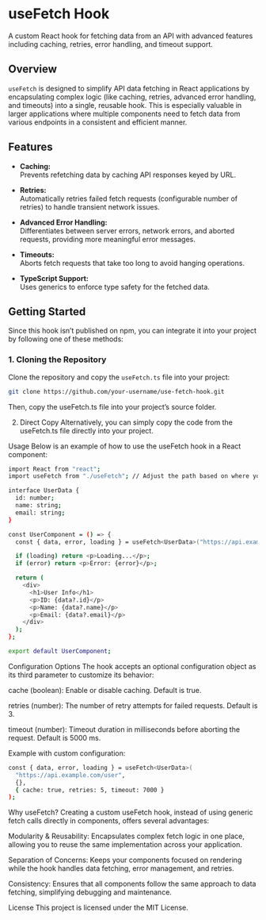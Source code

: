 # useFetch Hook

A custom React hook for fetching data from an API with advanced features including caching, retries, error handling, and timeout support.

## Overview

`useFetch` is designed to simplify API data fetching in React applications by encapsulating complex logic (like caching, retries, advanced error handling, and timeouts) into a single, reusable hook. This is especially valuable in larger applications where multiple components need to fetch data from various endpoints in a consistent and efficient manner.

## Features

- **Caching:**  
  Prevents refetching data by caching API responses keyed by URL.

- **Retries:**  
  Automatically retries failed fetch requests (configurable number of retries) to handle transient network issues.

- **Advanced Error Handling:**  
  Differentiates between server errors, network errors, and aborted requests, providing more meaningful error messages.

- **Timeouts:**  
  Aborts fetch requests that take too long to avoid hanging operations.

- **TypeScript Support:**  
  Uses generics to enforce type safety for the fetched data.

## Getting Started

Since this hook isn’t published on npm, you can integrate it into your project by following one of these methods:

### 1. Cloning the Repository

Clone the repository and copy the `useFetch.ts` file into your project:

```bash
git clone https://github.com/your-username/use-fetch-hook.git
```
Then, copy the useFetch.ts file into your project’s source folder.

2. Direct Copy
Alternatively, you can simply copy the code from the useFetch.ts file directly into your project.

Usage
Below is an example of how to use the useFetch hook in a React component:

```bash
import React from "react";
import useFetch from "./useFetch"; // Adjust the path based on where you placed the file

interface UserData {
  id: number;
  name: string;
  email: string;
}

const UserComponent = () => {
  const { data, error, loading } = useFetch<UserData>("https://api.example.com/user");

  if (loading) return <p>Loading...</p>;
  if (error) return <p>Error: {error}</p>;

  return (
    <div>
      <h1>User Info</h1>
      <p>ID: {data?.id}</p>
      <p>Name: {data?.name}</p>
      <p>Email: {data?.email}</p>
    </div>
  );
};

export default UserComponent;
```

Configuration Options
The hook accepts an optional configuration object as its third parameter to customize its behavior:

cache (boolean):
Enable or disable caching. Default is true.

retries (number):
The number of retry attempts for failed requests. Default is 3.

timeout (number):
Timeout duration in milliseconds before aborting the request. Default is 5000 ms.

Example with custom configuration:
```bash
const { data, error, loading } = useFetch<UserData>(
  "https://api.example.com/user",
  {},
  { cache: true, retries: 5, timeout: 7000 }
);
```

Why useFetch?
Creating a custom useFetch hook, instead of using generic fetch calls directly in components, offers several advantages:

Modularity & Reusability:
Encapsulates complex fetch logic in one place, allowing you to reuse the same implementation across your application.

Separation of Concerns:
Keeps your components focused on rendering while the hook handles data fetching, error management, and retries.

Consistency:
Ensures that all components follow the same approach to data fetching, simplifying debugging and maintenance.

License
This project is licensed under the MIT License.
